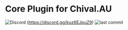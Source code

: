 # Core Plugin for Chival.AU
![Discord](https://img.shields.io/discord/989326489419931668?style=for-the-badge)
(https://discord.gg/kuz6EJpuZ9)
![last commit](https://img.shields.io/github/last-commit/Chival-Network/Core?style=for-the-badge)